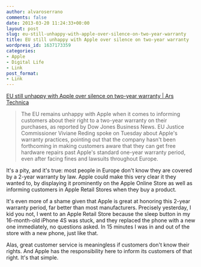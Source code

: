 ```yaml
---
author: alvaroserrano
comments: false
date: 2013-03-20 11:24:33+00:00
layout: post
slug: eu-still-unhappy-with-apple-over-silence-on-two-year-warranty
title: EU still unhappy with Apple over silence on two-year warranty
wordpress_id: 1637173359
categories:
- Apple
- Digital Life
- Link
post_format:
- Link
---
```


[EU still unhappy with Apple over silence on two-year warranty | Ars Technica](http://arstechnica.com/apple/2013/03/eu-still-unhappy-with-apple-over-silence-on-two-year-warranty/)



<blockquote>The EU remains unhappy with Apple when it comes to informing customers about their right to a two-year warranty on their purchases, as reported by Dow Jones Business News. EU Justice Commissioner Viviane Reding spoke on Tuesday about Apple's warranty practices, pointing out that the company hasn't been forthcoming in making customers aware that they can get free hardware repairs past Apple's standard one-year warranty period, even after facing fines and lawsuits throughout Europe.</blockquote>



It's a pity, and it's true: most people in Europe don't know they are covered by a 2-year warranty by law. Apple could make this very clear it they wanted to, by displaying it prominently on the Apple Online Store as well as informing customers in Apple Retail Stores when they buy a product.

It's even more of a shame given that Apple is great at honoring this 2-year warranty period, far better than most manufacturers. Precisely yesterday, I kid you not, I went to an Apple Retail Store because the sleep button in my 16-month-old iPhone 4S was stuck, and they replaced the phone with a new one immediately, no questions asked. In 15 minutes I was in and out of the store with a new phone, just like that.

Alas, great customer service is meaningless if customers don't know their rights. And Apple has the responsibility here to inform its customers of that right. It's that simple.
